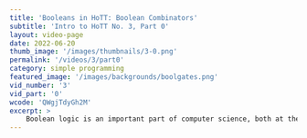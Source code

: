 ```yaml
---
title: 'Booleans in HoTT: Boolean Combinators'
subtitle: 'Intro to HoTT No. 3, Part 0'
layout: video-page
date: 2022-06-20
thumb_image: '/images/thumbnails/3-0.png'
permalink: '/videos/3/part0'
category: simple programming
featured_image: '/images/backgrounds/boolgates.png'
vid_number: '3'
vid_part: '0'
wcode: 'QWgjTdyGh2M'
excerpt: >
    Boolean logic is an important part of computer science, both at the hardware level and the software level. Can we do boolean logic in HoTT? Of course we can! This video shows how to recreate the logic of boolean circuits and logic gates, both in informal HoTT and in our Agda formalization of HoTT.
---
```



